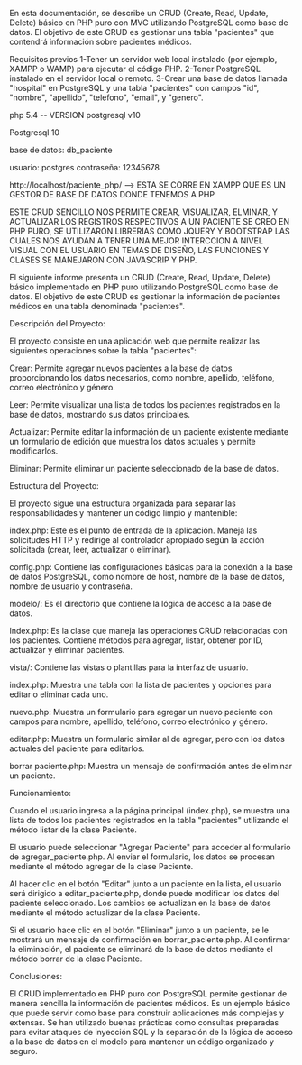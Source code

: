 En esta documentación, se describe un CRUD (Create, Read, Update, Delete) básico en PHP puro con MVC utilizando PostgreSQL como base de datos. El objetivo de este CRUD es gestionar una tabla "pacientes" que contendrá información sobre pacientes médicos.

Requisitos previos
1-Tener un servidor web local instalado (por ejemplo, XAMPP o WAMP) para ejecutar el código PHP.
2-Tener PostgreSQL instalado en el servidor local o remoto.
3-Crear una base de datos llamada "hospital" en PostgreSQL y una tabla "pacientes" con campos "id", "nombre", "apellido", "telefono", "email", y "genero".

php 5.4 -- VERSION postgresql v10 

Postgresql 10

base de datos: db_paciente

usuario: postgres contraseña: 12345678

http://localhost/paciente_php/ --> ESTA SE CORRE EN XAMPP QUE ES UN GESTOR DE BASE DE DATOS DONDE TENEMOS A PHP 

ESTE CRUD SENCILLO NOS PERMITE CREAR, VISUALIZAR, ELMINAR, Y ACTUALIZAR LOS REGISTROS RESPECTIVOS A UN PACIENTE
SE CREO EN PHP PURO, SE UTILIZARON LIBRERIAS COMO JQUERY Y BOOTSTRAP LAS CUALES NOS AYUDAN A TENER UNA MEJOR INTERCCION A NIVEL VISUAL CON EL USUARIO EN TEMAS DE DISEÑO, LAS FUNCIONES Y CLASES SE MANEJARON CON JAVASCRIP Y PHP.

El siguiente informe presenta un CRUD (Create, Read, Update, Delete) básico implementado en PHP puro utilizando PostgreSQL como base de datos. El objetivo de este CRUD es gestionar la información de pacientes médicos en una tabla denominada "pacientes".

Descripción del Proyecto:

El proyecto consiste en una aplicación web que permite realizar las siguientes operaciones sobre la tabla "pacientes":

Crear: Permite agregar nuevos pacientes a la base de datos proporcionando los datos necesarios, como nombre, apellido, teléfono, correo electrónico y género.

Leer: Permite visualizar una lista de todos los pacientes registrados en la base de datos, mostrando sus datos principales.

Actualizar: Permite editar la información de un paciente existente mediante un formulario de edición que muestra los datos actuales y permite modificarlos.

Eliminar: Permite eliminar un paciente seleccionado de la base de datos.

Estructura del Proyecto:

El proyecto sigue una estructura organizada para separar las responsabilidades y mantener un código limpio y mantenible:

index.php: Este es el punto de entrada de la aplicación. Maneja las solicitudes HTTP y redirige al controlador apropiado según la acción solicitada (crear, leer, actualizar o eliminar).

config.php: Contiene las configuraciones básicas para la conexión a la base de datos PostgreSQL, como nombre de host, nombre de la base de datos, nombre de usuario y contraseña.

modelo/: Es el directorio que contiene la lógica de acceso a la base de datos.

Index.php: Es la clase que maneja las operaciones CRUD relacionadas con los pacientes. Contiene métodos para agregar, listar, obtener por ID, actualizar y eliminar pacientes.

vista/: Contiene las vistas o plantillas para la interfaz de usuario.

index.php: Muestra una tabla con la lista de pacientes y opciones para editar o eliminar cada uno.

nuevo.php: Muestra un formulario para agregar un nuevo paciente con campos para nombre, apellido, teléfono, correo electrónico y género.

editar.php: Muestra un formulario similar al de agregar, pero con los datos actuales del paciente para editarlos.

borrar paciente.php: Muestra un mensaje de confirmación antes de eliminar un paciente.

Funcionamiento:

Cuando el usuario ingresa a la página principal (index.php), se muestra una lista de todos los pacientes registrados en la tabla "pacientes" utilizando el método listar de la clase Paciente.

El usuario puede seleccionar "Agregar Paciente" para acceder al formulario de agregar_paciente.php. Al enviar el formulario, los datos se procesan mediante el método agregar de la clase Paciente.

Al hacer clic en el botón "Editar" junto a un paciente en la lista, el usuario será dirigido a editar_paciente.php, donde puede modificar los datos del paciente seleccionado. Los cambios se actualizan en la base de datos mediante el método actualizar de la clase Paciente.

Si el usuario hace clic en el botón "Eliminar" junto a un paciente, se le mostrará un mensaje de confirmación en borrar_paciente.php. Al confirmar la eliminación, el paciente se eliminará de la base de datos mediante el método borrar de la clase Paciente.

Conclusiones:

El CRUD implementado en PHP puro con PostgreSQL permite gestionar de manera sencilla la información de pacientes médicos. Es un ejemplo básico que puede servir como base para construir aplicaciones más complejas y extensas. Se han utilizado buenas prácticas como consultas preparadas para evitar ataques de inyección SQL y la separación de la lógica de acceso a la base de datos en el modelo para mantener un código organizado y seguro. 

